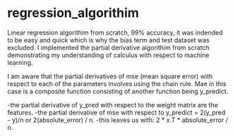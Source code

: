 # regression_algorithim
Linear regression algorithim from scratch, 99% accuracy, it was indended to be easy and quick which is why the bias term and test dataset was excluded. 
I implemented the partial derivative algorithim from scratch demonstrating my understanding of calculus with respect to machine learning.

I am aware that the partial derivatives of mse (mean square error) with respect to each of the parameters involves using the chain rule. Mae in this case is a composite function consisting of another function being y_predict. 

-the partial derivative of y_pred with respect to the weight matrix are the features. 
-the partial derivative of mse with respect to y_predict = 2(y_pred - y)/n or 2(absolute_error) / n.
-this leaves us with: 2 * x.T * absolute_error / n. 
